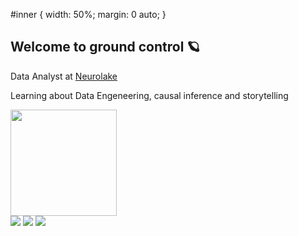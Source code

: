#inner {
  width: 50%;
  margin: 0 auto;
}

## Welcome to ground control :ringed_planet:	

Data Analyst at [Neurolake](https://www.neurotech.com.br/neurolake/)

Learning about Data Engeneering, causal inference and storytelling

<div id='inner'>
  <img height="170em" src="https://github-readme-stats.vercel.app/api/top-langs/?username=spacemarcio&layout=compact&langs_count=7&theme=dark"/>
</div>

<div style="display: inline_block" margin: auto>
  <a href="https://www.linkedin.com/in/marcio-de-lucas/" target="_blank"><img src="https://img.shields.io/badge/-LinkedIn-%230077B5?style=for-the-badge&logo=linkedin&logoColor=white" target="_blank"></a>
  <a href="mailto:delucasmarcio@gmail.com"><img src="https://img.shields.io/badge/-Gmail-%23333?style=for-the-badge&logo=gmail&logoColor=white" target="_blank"></a>
  <a href="https://twitter.com/space_marcio"><img src="https://img.shields.io/twitter/follow/space_marcio?color=blue&label=TWITTER&logo=Twitter&logoColor=blue&style=for-the-badge" target="_blank"></a>
</div
